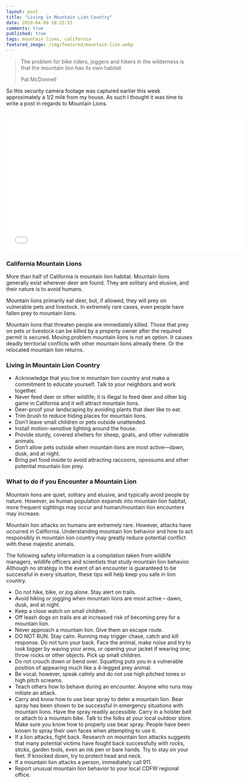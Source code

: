 ```yaml
---
layout: post
title: "Living in Mountain Lion Country"
date: 2019-04-09 18:25:53
comments: true
published: true
tags: mountain lions, california
featured_image: /img/featured/mountain-lion.webp
---
```


> The problem for bike riders, joggers and hikers in the wilderness is that the mountain lion has its own habitat.
>
> Pat McDonnell


So this security camera footage was captured earlier this week approximately a 1/2 mile from my house. As such I thought it was time to write a post in regards to Mountain Lions.<br><br>

<center>
<iframe src="/images/blog/mountain-lion.mp4" width="640" height="360" frameborder="0" ></iframe>
</center>

### California Mountain Lions

More than half of California is mountain lion habitat. Mountain lions generally exist wherever deer are found. They are solitary and elusive, and their nature is to avoid humans.

Mountain lions primarily eat deer, but, if allowed, they will prey on vulnerable pets and livestock. In extremely rare cases, even people have fallen prey to mountain lions.

Mountain lions that threaten people are immediately killed. Those that prey on pets or livestock can be killed by a property owner after the required permit is secured. Moving problem mountain lions is not an option. It causes deadly territorial conflicts with other mountain lions already there. Or the relocated mountain lion returns.

### Living in Mountain Lion Country

* Acknowledge that you live in mountain lion country and make a commitment to educate yourself.  Talk to your neighbors and work together.
* Never feed deer or other wildlife; it is illegal to feed deer and other big game in California and it will attract mountain lions.
* Deer-proof your landscaping by avoiding plants that deer like to eat.
* Trim brush to reduce hiding places for mountain lions.
* Don’t leave small children or pets outside unattended.
* Install motion-sensitive lighting around the house.
* Provide sturdy, covered shelters for sheep, goats, and other vulnerable animals.
* Don’t allow pets outside when mountain lions are most active—dawn, dusk, and at night.
* Bring pet food inside to avoid attracting raccoons, opossums and other potential mountain lion prey.

### What to do if you Encounter a Mountain Lion

Mountain lions are quiet, solitary and elusive, and typically avoid people by nature. However, as human population expands into mountain lion habitat, more frequent sightings may occur and human/mountain lion encounters may increase.

Mountain lion attacks on humans are extremely rare. However, attacks have occurred in California. Understanding mountain lion behavior and how to act responsibly in mountain lion country may greatly reduce potential conflict with these majestic animals.

The following safety information is a compilation taken from wildlife managers, wildlife officers and scientists that study mountain lion behavior. Although no strategy in the event of an encounter is guaranteed to be successful in every situation, these tips will help keep you safe in lion country.

* Do not hike, bike, or jog alone. Stay alert on trails.
* Avoid hiking or jogging when mountain lions are most active – dawn, dusk, and at night.
* Keep a close watch on small children.
* Off leash dogs on trails are at increased risk of becoming prey for a mountain lion.
* Never approach a mountain lion. Give them an escape route.
* DO NOT RUN. Stay calm. Running may trigger chase, catch and kill response. Do not turn your back. Face the animal, make noise and try to look bigger by waving your arms, or opening your jacket if wearing one; throw rocks or other objects. Pick up small children.
* Do not crouch down or bend over. Squatting puts you in a vulnerable position of appearing much like a 4-legged prey animal.
* Be vocal; however, speak calmly and do not use high pitched tones or high pitch screams.
* Teach others how to behave during an encounter. Anyone who runs may initiate an attack.
* Carry and know how to use bear spray to deter a mountain lion. Bear spray has been shown to be successful in emergency situations with mountain lions. Have the spray readily accessible. Carry in a holster belt or attach to a mountain bike. Talk to the folks at your local outdoor store. Make sure you know how to properly use bear spray. People have been known to spray their own faces when attempting to use it.
* If a lion attacks, fight back. Research on mountain lion attacks suggests that many potential victims have fought back successfully with rocks, sticks, garden tools, even an ink pen or bare hands. Try to stay on your feet. If knocked down, try to protect head and neck.
* If a mountain lion attacks a person, immediately call 911.
* Report unusual mountain lion behavior to your local CDFW regional office.
